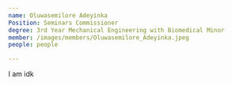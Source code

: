 ```yaml
---
name: Oluwasemilore Adeyinka
Position: Seminars Commissioner
degree: 3rd Year Mechanical Engineering with Biomedical Minor
member: /images/members/Oluwasemilore_Adeyinka.jpeg
people: people

---
```

I am idk




